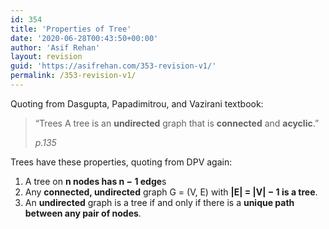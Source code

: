 ```yaml
---
id: 354
title: 'Properties of Tree'
date: '2020-06-28T00:43:50+00:00'
author: 'Asif Rehan'
layout: revision
guid: 'https://asifrehan.com/353-revision-v1/'
permalink: /353-revision-v1/
---
```


Quoting from Dasgupta, Papadimitrou, and Vazirani textbook:

> “Trees A tree is an **undirected** graph that is **connected** and **acyclic**.”
> 
> <cite>p.135</cite>

Trees have these properties, quoting from DPV again:

1. A tree on **n nodes has n − 1 edge**s
2. Any **connected, undirected** graph G = (V, E) with **|E| = |V| − 1 is a tree**.
3. An **undirected** graph is a tree if and only if there is a **unique path between any pair of nodes**.